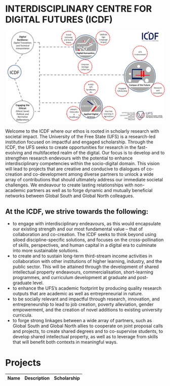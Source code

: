 # INTERDISCIPLINARY CENTRE FOR DIGITAL FUTURES (ICDF)
![Alt text](https://github.com/ufs-za/Interdisciplinary-Centre-for-Digital-Futures/blob/main/images/ICDF%20Infographic.jpg)


Welcome to the ICDF where our ethos is rooted in scholarly research with societal impact. The University of the Free State (UFS) is a research-led institution focused on impactful and engaged scholarship. Through the ICDF, the UFS seeks to create opportunities for research in the fast-evolving and multifaceted realm of the digital. Our focus is to develop and to strengthen research endevours with the potential to enhance interdisciplinary competencies within the socio-digital domain. This vision will lead to projects that are creative and conducive to dialogues of co-creation and co-development among diverse partners to unlock a wide array of contributions that should ultimately address our immediate societal challenges. We endeavour to create lasting relationships with non-academic partners as well as to forge dynamic and mutually beneficial networks between Global South and Global North colleagues. 

## At the ICDF, we strive towards the following: 
-	to engage with interdisciplinary endeavours, as this would encapsulate our existing strength and our most fundamental value – that of collaboration and co-creation. The ICDF seeks to think beyond using siloed discipline-specific solutions, and focuses on the cross-pollination of skills, perspectives, and human capital in a digital era to culminate into more sustainable solutions.
-	to create and to sustain long-term third-stream income activities in collaboration with other institutions of higher learning, industry, and the public sector. This will be attained through the development of shared intellectual property endeavours, commercialisation, short-learning programmes, and curriculum development at graduate and post-graduate level. 
-	to enhance the UFS’s academic footprint by producing quality research outputs that are academic as well as entrepreneurial in nature. 
-	to be socially relevant and impactful through research, innovation, and entrepreneurship to lead to job creation, poverty alleviation, gender empowerment, and the creation of novel additions to existing university curricula.
-	to forge strong linkages between a wide array of partners, such as Global South and Global North allies to cooperate on joint proposal calls and projects, to create shared degrees and to co-supervise students, to develop shared intellectual property, as well as to leverage from skills that will benefit both contexts in meaningful ways.

# Projects
|Name| Description| Scholarship|
|----|-----|------|

